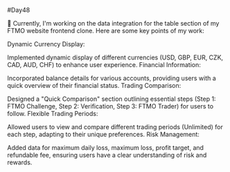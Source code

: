 #Day48

🚧 Currently, I'm working on the data integration for the table section of my FTMO website frontend clone. Here are some key points of my work:

Dynamic Currency Display:

Implemented dynamic display of different currencies (USD, GBP, EUR, CZK, CAD, AUD, CHF) to enhance user experience.
Financial Information:

Incorporated balance details for various accounts, providing users with a quick overview of their financial status.
Trading Comparison:

Designed a "Quick Comparison" section outlining essential steps (Step 1: FTMO Challenge, Step 2: Verification, Step 3: FTMO Trader) for users to follow.
Flexible Trading Periods:

Allowed users to view and compare different trading periods (Unlimited) for each step, adapting to their unique preferences.
Risk Management:

Added data for maximum daily loss, maximum loss, profit target, and refundable fee, ensuring users have a clear understanding of risk and rewards.